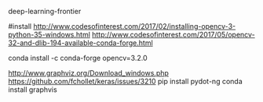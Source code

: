 deep-learning-frontier

#install
http://www.codesofinterest.com/2017/02/installing-opencv-3-python-35-windows.html
http://www.codesofinterest.com/2017/05/opencv-32-and-dlib-194-available-conda-forge.html

conda install -c conda-forge opencv=3.2.0

http://www.graphviz.org/Download_windows.php
https://github.com/fchollet/keras/issues/3210
pip install pydot-ng
conda install graphvis